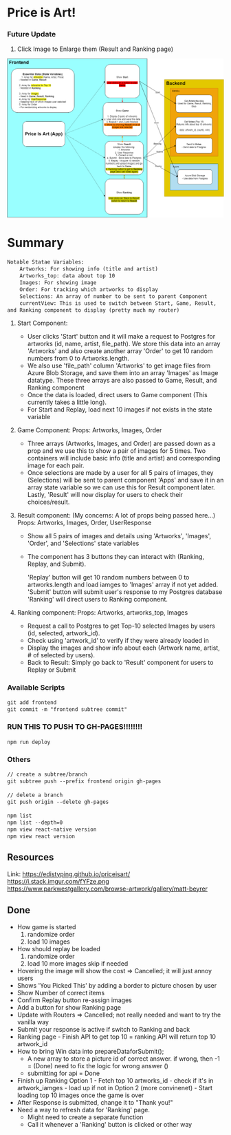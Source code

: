 # Price is Art!

### Future Update
1. Click Image to Enlarge them (Result and Ranking page)

![Trust the Process!](src/static/resources/process.png?raw=true)

# Summary
	Notable Statae Variables: 
		Artworks: For showing info (title and artist)
        Artworks_top: data about top 10 
		Images: For showing image
		Order: For tracking which artworks to display 
		Selections: An array of number to be sent to parent Component
		currentView: This is used to switch between Start, Game, Result, and Ranking component to display (pretty much my router)

1. Start Component: 
	- User clicks 'Start' button and it will make a request to Postgres for artworks (id, name, artist, file_path). We store this data into an array 'Artworks' and also create another array 'Order' to get 10 random numbers from 0 to Artworks.length. 
	- We also use 'file_path' column 'Artworks' to get image files from Azure Blob Storage, and save them into an array 'Images' as Image datatype. These three arrays are also passed to Game, Result, and Ranking component 
	- Once the data is loaded, direct users to Game component (This currently takes a little long).
    - For Start and Replay, load next 10 images if not exists in the state variable

2. Game Component:
	Props: Artworks, Images, Order

	- Three arrays (Artworks, Images, and Order) are passed down as a prop and we use this to show a pair of images for 5 times. Two containers will include basic info (title and artist) and corresponding image for each pair. 
	- Once selections are made by a user for all 5 pairs of images, they (Selections) will be sent to parent component 'Apps' and save it in an array state variable so we can use this for Result component later. Lastly, 'Result' will now display for users to check their choices/result.  
		
3. Result component: (My concerns: A lot of props being passed here...)
	Props: Artworks, Images, Order, UserResponse

	- Show all 5 pairs of images and details using 'Artworks', 'Images', 'Order', and 'Selections' state variables 
	- The component has 3 buttons they can interact with (Ranking, Replay, and Submit). 
		
		'Replay' button will get 10 random numbers between 0 to artworks.length and load iamges to 'Images' array if not yet added. 
		'Submit' button will submit user's response to my Postgres database 
		'Ranking' will direct users to Ranking component. 
	
4. Ranking component:
	Props: Artworks, artworks_top, Images

	- Request a call to Postgres to get Top-10 selected Images by users (id, selected, artwork_id).
	- Check using 'artwork_id' to verify if they were already loaded in 
	- Display the images and show info about each (Artwork name, artist, # of selected by users). 
	- Back to Result: Simply go back to 'Result' component for users to Replay or Submit 
 

### Available Scripts
```
git add frontend 
git commit -m "frontend subtree commit"
```

### RUN THIS TO PUSH TO GH-PAGES!!!!!!!!
```
npm run deploy
```

### Others
```
// create a subtree/branch
git subtree push --prefix frontend origin gh-pages

// delete a branch
git push origin --delete gh-pages

npm list
npm list --depth=0
npm view react-native version
npm view react version 
```

## Resources
Link: https://edistyping.github.io/priceisart/
https://i.stack.imgur.com/fYFze.png
https://www.parkwestgallery.com/browse-artwork/gallery/matt-beyrer

## Done
+ How game is started
    1. randomize order
    2. load 10 images 
+ How should replay be loaded
    1. randomize order
    2. load 10 more images 
        skip if needed
+ Hovering the image will show the cost 
    => Cancelled; it will just annoy users
+ Shows 'You Picked This' by adding a border to picture chosen by user 
+ Show Number of correct items 
+ Confirm Replay button re-assign images 
+ Add a button for show Ranking page 
+ Update with Routers
    => Cancelled; not really needed and want to try the vanilla way
+ Submit your response is active if switch to Ranking and back 
+ Ranking page - Finish API to get top 10 
    = ranking API will return top 10 artwork_id 
+ How to bring Win data into prepareDataforSubmit(); 
    - A new array to store a picture id of correct answer. if wrong, then -1
        = (Done) need to fix the logic for wrong answer ()
    - submitting for api
        = Done
+ Finish up Ranking
    Option 1
        - Fetch top 10 artworks_id
        - check if it's in artwork_iamges
        - load up if not in 
    Option 2 (more convinenet) 
        - Start loading top 10 images once the game is over
+ After Response is submitted, change it to "Thank you!" 
+ Need a way to refresh data for 'Ranking' page. 
    - Might need to create a separate function
    - Call it whenever a 'Ranking' button is clicked or other way